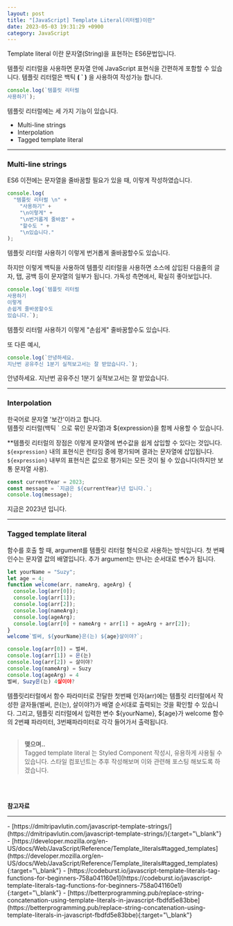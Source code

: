 ```yaml
---
layout: post
title: "[JavaScript] Template Literal(리터럴)이란"
date: 2023-05-03 19:31:29 +0900
category: JavaScript
---
```


Template literal 이란 문자열(String)을 표현하는 ES6문법입니다.

템플릿 리터럴을 사용하면 문자열 안에 JavaScript 표현식을 간편하게 포함할 수 있습니다.
템플릿 리터럴은 백틱 **( \` )** 을 사용하여 작성가능 합니다.

>

```javascript
console.log(`템플릿 리터럴 
사용하기`);
```

템플릿 리터럴에는 세 가지 기능이 있습니다.

- Multi-line strings
- Interpolation
- Tagged template literal

---

### Multi-line strings

ES6 이전에는 문자열을 줄바꿈할 필요가 있을 때, 이렇게 작성하였습니다.

>

```javascript
console.log(
  "템플릿 리터럴 \n" +
    "사용하기" +
    "\n이렇게" +
    "\n번거롭게 줄바꿈" +
    "할수도 " +
    "\n있습니다."
);
```

템플릿 리터럴
사용하기
이렇게
번거롭게 줄바꿈할수도
있습니다.

하지만 이렇게 백틱을 사용하여 템플릿 리터럴을 사용하면 소스에 삽입된 다음줄의 글자, 탭, 공백 등이 문자열의 일부가 됩니다.
가독성 측면에서, 확실히 좋아보입니다.

>

```javascript
console.log(`템플릿 리터럴
사용하기
이렇게
손쉽게 줄바꿈할수도 
있습니다.`);
```

템플릿 리터럴
사용하기
이렇게
"손쉽게" 줄바꿈할수도
있습니다.

또 다른 예시,

>

```javascript
console.log(`안녕하세요.
지난번 공유주신 1분기 실적보고서는 잘 받았습니다.`);
```

안녕하세요.
지난번 공유주신 1분기 실적보고서는 잘 받았습니다.

---

### Interpolation

한국어로 문자열 '보간'이라고 합니다.  
템플릿 리터럴(백틱 \` 으로 묶인 문자열)과 ${expression}을 함께 사용할 수 있습니다.

\*\*템플릿 리터럴의 장점은 이렇게 문자열에 변수값을 쉽게 삽입할 수 있다는 것입니다. `${expression}` 내의 표현식은 런타임 중에 평가되며 결과는 문자열에 삽입됩니다.
`${expression}` 내부의 표현식은 값으로 평가되는 모든 것이 될 수 있습니다(하지만 보통 문자열 사용).

>

```javascript
const currentYear = 2023;
const message = `지금은 ${currentYear}년 입니다.`;
console.log(message);
```

지금은 2023년 입니다.

---

### Tagged template literal

함수를 호출 할 때, argument를 템플릿 리터럴 형식으로 사용하는 방식입니다.
첫 번째 인수는 문자열 값의 배열입니다. 추가 argument는 만나는 순서대로 변수가 됩니다.

>

```javascript
let yourName = "Suzy";
let age = 4;
function welcome(arr, nameArg, ageArg) {
  console.log(arr[0]);
  console.log(arr[1]);
  console.log(arr[2]);
  console.log(nameArg);
  console.log(ageArg);
  console.log(arr[0] + nameArg + arr[1] + ageArg + arr[2]);
}
welcome`벌써, ${yourName}은(는) ${age}살이야?`;
```

```javascript
console.log(arr[0]) = 벌써,
console.log(arr[1]) = 은(는)
console.log(arr[2]) = 살이야?
console.log(nameArg) = Suzy
console.log(ageArg) = 4
벌써, Suzy은(는) 4살이야?
```

템플릿리터럴에서 함수 파라미터로 전달한 첫번째 인자(arr)에는 템플릿 리터럴에서 작성한 글자들(벌써, 은(는), 살이야?)가 배열 순서대로 출력되는 것을 확인할 수 있습니다.
그리고, 템플릿 리터럴에서 입력한 변수 ${yourName}, ${age}가 welcome 함수의 2번쨰 파라미터, 3번째파라미터로 각각 들어가서 출력됩니다.
<br />
<br />

> **맺으며..**<br />
> Tagged template literal 는 Styled Component 작성시, 유용하게 사용될 수 있습니다. 스타일 컴포넌트는 추후 작성해보며 이와 관련해 포스팅 해보도록 하겠습니다.

<br />
<br />

**참고자료**

<hr />
- [https://dmitripavlutin.com/javascript-template-strings/](https://dmitripavlutin.com/javascript-template-strings/){:target="\_blank"}
- [https://developer.mozilla.org/en-US/docs/Web/JavaScript/Reference/Template_literals#tagged_templates](https://developer.mozilla.org/en-US/docs/Web/JavaScript/Reference/Template_literals#tagged_templates){:target="\_blank"}
- [https://codeburst.io/javascript-template-literals-tag-functions-for-beginners-758a041160e1](https://codeburst.io/javascript-template-literals-tag-functions-for-beginners-758a041160e1){:target="\_blank"}
- [https://betterprogramming.pub/replace-string-concatenation-using-template-literals-in-javascript-fbdfd5e83bbe](https://betterprogramming.pub/replace-string-concatenation-using-template-literals-in-javascript-fbdfd5e83bbe){:target="\_blank"}
